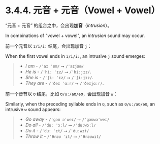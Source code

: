 # 3.4.4. 元音 + 元音（Vowel + Vowel）

“元音 + 元音” 的组合之中，会出现**加音**（*intrusion*）。

In combinations of "vowel + vowel", an *intrusion* sound may occur.

前一个元音以 `ɪ/i/iː` 结尾，会出现加音 `j`：

When the first vowel ends in `ɪ/i/iː`, an intrusive `j` sound emerges:

> - *I am* - `/ˈaɪ ˈæm/` ⭢ `/ˈaɪjæm/`
> - *He is* - `/ˈhiː ˈɪz/` ⭢ `/ˈhiːjɪz/`.
> - *She is* - `/ˈʃiː ˈɪz/` ⭢ `/ˈʃiːjɪz/`.
> - *They are* - `/ˈðeɪ ˈɑːr/` ⭢ `/ˈðeɪjɑːr/`.

前一个音节以 `ʊ` 结尾，比如 `ʊ/uː/aʊ/əʊ`，会出现加音 `w`：

Similarly, when the preceding syllable ends in `ʊ`, such as `ʊ/uː/aʊ/əʊ`, an intrusive `w` sound appears:

> - *Go away* - `/ˈɡəʊ əˈweɪ/` ⭢ `/ˈɡəʊwəˈweɪ/`
> - *Do all* - `/ˈduː ˈɔːl/` ⭢ `/ˈduːwɔːl/`
> - *Do it* - `/ˈduː ˈɪt/` ⭢ `/ˈduːwɪt/`
> - *Throw it* - `/ˈθrəʊ ˈɪt/` ⭢ `/ˈθrəʊwɪt/`

